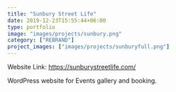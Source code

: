 ```yaml
---
title: "Sunbury Street Life"
date: 2019-12-23T15:55:44+06:00
type: portfolio
image: "images/projects/sunbury.png"
category: ["REBRAND"]
project_images: ["images/projects/sunburyfull.png"]
---
```


Website Link: https://sunburystreetlife.com/

WordPress website for Events gallery and booking.